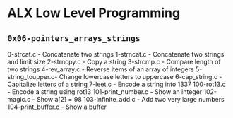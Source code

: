 # ALX Low Level Programming

## `0x06-pointers_arrays_strings`

0-strcat.c - Concatenate two strings
1-strncat.c - Concatenate two strings and limit size
2-strncpy.c - Copy a string
3-strcmp.c - Compare length of two strings
4-rev_array.c - Reverse items of an array of integers
5-string_toupper.c- Change lowercase letters to uppercase
6-cap_string.c - Capitalize letters of a string
7-leet.c - Encode a string into 1337
100-rot13.c - Encode a string using rot13
101-print_number.c - Show an integer
102-magic.c - Show a[2] = 98
103-infinite_add.c - Add two very large numbers
104-print_buffer.c - Show a buffer
